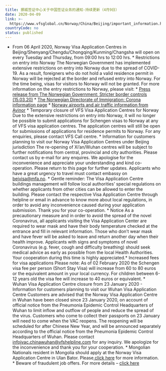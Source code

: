 ```yaml
---
title: 挪威签证中心关于中国签证业务的通知-持续更新（4月9日）
date: 2020-04-09
link: >-
  https://www.vfsglobal.cn/Norway/China/Beijing/important_information.html
countryCode: no
status: published
---
```

* From 06 April 2020, Norway Visa Application Centres in Beijing/Shenyang/Chengdu/Chongqing/Kunming/Changsha will open on every Tuesday and Thursday, from 09:00 hrs to 12:00 hrs. * Restrictions on entry into Norway The Norwegian Government has implemented extensive restrictions on entry into Norway due to the spread of COVID-19. As a result, foreigners who do not hold a valid residence permit in Norway will be rejected at the border and refused entry into Norway. For the time being, visas for visitors to Norway will not be granted. For more information on the entry restrictions to Norway, please visit: * [Press release from The Norwegian Government: Stricter border controls (15.03.20)](https://www.regjeringen.no/en/aktuelt/stricter-border-controls-being-introduced/id2693624/) * [The Norwegian Directorate of Immigration: Corona information page](https://www.udi.no/en/important-messages/about-the-corona-situation/) * [Norway airports and air traffic information from Avinor](https://avinor.no/en/information-in-connection-with-the-coronavirus-covid-19/) * Temporary closure of VFS Visa Application Centres for Norway Due to the extensive restrictions on entry into Norway, it will no longer be possible to submit applications for Schengen visas to Norway at any of VFS visa application centres. The application centres will still be open for submissions of applications for residence permits to Norway. For any enquiries, please contact VFS Call centre. * Information for customers planning to visit our Norway Visa Application Centres under Beijing jurisdiction The re-opening of Xi’an/Wuhan centres will be subject to further notifications from central, provincial and city authorities. Please contact us by e-mail for any enquires. We apologise for the inconvenience and appreciate your understanding and kind co-operation. Please return to this page for further updates. Applicants who have a great urgency to travel must contact embassy on [bejvisa@mfa.no](mailto:bejvisa@mfa.no). * Gentle reminder: The Visa Application Centre buildings management will follow local authorities’ special regulations on whether applicants from other cities can be allowed to enter the building. Please contact the respective Visa Application Centre through helpline or email in advance to know more about local regulations, in order to avoid any inconvenience caused during your application submission. Thank you for your co-operation. * Notice As a precautionary measure and in order to avoid the spread of the novel Coronavirus, all applicants visiting the Visa Application Center are required to wear mask and have their body temperature checked at the entrance and fill in relevant information. Those who don’t wear mask and have fever will be asked to leave and return another day when their health improve. Applicants with signs and symptoms of novel Coronavirus (e.g. fever, cough and difficulty breathing) should seek medical advice as early as possible from the local Health Authorities. Your cooperation during this time is highly appreciated.* Increased fees for visa applications Please note: As of 02 February 2020 the Schengen visa fee per person (Short Stay Visa) will increase from 60 to 80 euros or the equivalent amount in your local currency. For children between 6-12 years old the visa fee will increase to 40 euros or equivalent. * Wuhan Visa Application Centre closure from 23 January 2020 - Information for customers planning to visit our Wuhan Visa Application Centre Customers are advised that the Norway Visa Application Centre in Wuhan have been closed since 23 January 2020, on account of official notice from the Pneumonia Epidemic Control Headquarters of Wuhan to limit inflow and outflow of people and reduce the spread of the virus. Customers who come to collect their passports on 23 January will need to come when the VAC reopens. The reopening will be scheduled for after Chinese New Year, and will be announced separately according to the official notice from the Pneumonia Epidemic Control Headquarters of Wuhan. Please contact [infojvac.chinawuhan@vfshelpline.com](mailto:infojvac.chinawuhan@vfshelpline.com) for any inquiry. We apologize for the inconvenience and thank you for your cooperation. * Mongolian Nationals resident in Mongolia should apply at the Norway Visa Application Centre in Ulan Bator. Please[ click here](https://www.vfsglobal.com/norway/mongolia/index.html) for more information. * Beware of fraudulent job offers. For more details – [click here](disclaimer_and_privacy_policy.html#disc3)
